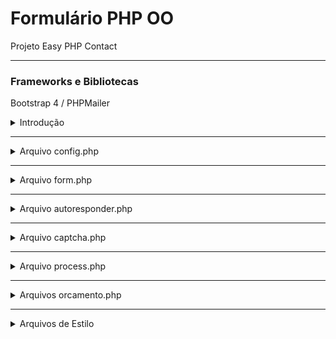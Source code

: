 # Formulário PHP OO

Projeto Easy PHP Contact

 ***

### Frameworks e Bibliotecas

Bootstrap 4
/ PHPMailer

<details>
<summary>Introdução</summary>
<br>
Documentação
<br><br>
<pre>
1-Configuração do recebimento de email
2-Alteração do Template
3-AutoResponder
4-Assunto da Mensagem
5-Configuração de Redirecionamento
6-Configuração de Mensagem de Sucesso
7-Configuração das Mensagens de Erro
8-Autenticação SMTP
9-Configuração das Informações do Formulário
10-Display e Botão de Enviar
11-Arquivo de Validação
12-Css e Js Para Personalizações
 
</pre>
</details>

---

<details>
<summary>Arquivo config.php</summary>
<br>
<br><br>
<pre>
Acesse a pasta forms/easy_budget/inc/config.php
Neste arquivo encontrar-se toda a parte de configuração do projeto. 

***
1- $yourEmail = 'informe seu email'
2- $contactTemplate = 'Escolha o template do formulário de acordo com o arquivo css'
3- $autoResponder = 'Se for usar o autoresponder, deixe true, caso contrário, coloque false'
4- $defaultSubject = 'Coloque o assunto do formulário, ex: Solicitação de Proposta'
5-$enableRedirection = 'Caso queira redirecionar seu usuário para uma determinada páginas após o preenchimento das informações, coloque true, caso contrário, deixe false'
6-$redirectToURL = 'Se colocar (true) como resposta anterior, digite aqui a url para onde o usuário será redirecionado'
7-$successMessage = 'Essa é a mensagem que irá aparecer caso você não redirecione o usuário para nenhuma página'

***
Configurando mensagens de erro

Para configurar e personalizar mensagem de erro, altere as informações dessas variáveis

	$emptyField
	$invalidEmail 
	$invalidCaptcha
	$maxAllowedCharacter 
	$maxAllowedFileSize 
	$invalidPhoneNumber 

Autenticação SMTP

Para configurar o smtp, na variável ($smtpEnable = true) deixe true, caso não ultilize o smtp coloque false. 

	$smtpServer = 'mail.exemple.com'   
	$smtpPort = 'Número da porta'                    
	$smtpUsername = 'Nome de usuário'; 
	$smtpPassword = 'Sua senha';  
	$smtpEncryption = 'ssl';

Configuração da Informações do Formulário

Classe que instânciamos: 

$easyForm = new EasyContact;

A configuração dos labels do formulário, inicia na linha 74.
Você pode adicionar quantos campos desejar.

</pre>
</details>

---

<details>
<summary>Arquivo form.php</summary>
<br>
<br><br>
<pre>

No arquivo form.php, você configura o Layout do formulário

</pre>
</details>

---

<details>
<summary>Arquivo autoresponder.php</summary>
<br>
<br><br>
<pre>

Caso você habilite o autoresponder, faça todas as configurações de resposta por aqui.

1- $emailResponder = 'Coloque o email que vai enviar as respostas automáticas'
2- Caso esteja ultilizando SMTP, configure suas informações a partir da linha 9
3- $respondSubject = 'Assunto da mensagem para o usuário que receber o email de resposta'
4- $respondMessage = 'A mensagem que você quer enviar para o usuário após ele enviar as informações no formulário'

</pre>
</details>

---

<details>
<summary>Arquivo captcha.php</summary>
<br>
<br><br>
<pre>

Caso você habilite o captcha do formulário, todas as configurações devem ser realizadas nesse arquivo.

</pre>
</details>

---

<details>
<summary>Arquivo process.php</summary>
<br>
<br><br>
<pre>

Esse é o arquivo de configuração e verificação dos comandos do formulário.

</pre>
</details>

---

<details>
<summary>Arquivos orcamento.php</summary>
<br>
<br><br>
<pre>
Neste arquivo você pode configurar os Metas (SEO) do formulário e incluir os arquivos de estilização e scripts como (Pixel do facebook, google tag manager e outros)

</pre>
</details> 

---

<details>
<summary>Arquivos de Estilo</summary>
<br>
<br><br>
<pre>

Os arquivos de estilo estão na pasta style, cada arquivo css representa um template diferente para o formulário, e você pode modificar e personalizar como quiser, neste momento ele está configurado com o template premium, porém você pode alterar para qualquer outro que preferir e também criar os seus proprios templates personalizados.
</pre>
</details> 